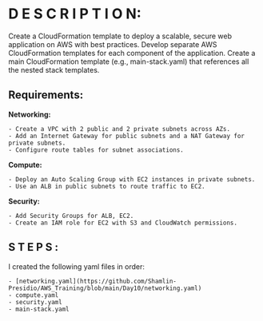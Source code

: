 # D E S C R I P T I O N:

Create a CloudFormation template to deploy a scalable, secure web application on AWS with best practices. 
Develop separate AWS CloudFormation templates for each component of the application. Create a main CloudFormation template (e.g., main-stack.yaml) that references all the nested stack templates.

## Requirements: 
**Networking:**

    - Create a VPC with 2 public and 2 private subnets across AZs.
    - Add an Internet Gateway for public subnets and a NAT Gateway for private subnets.
    - Configure route tables for subnet associations.
**Compute:**

    - Deploy an Auto Scaling Group with EC2 instances in private subnets.
    - Use an ALB in public subnets to route traffic to EC2.
**Security:**

    - Add Security Groups for ALB, EC2.
    - Create an IAM role for EC2 with S3 and CloudWatch permissions.

## S T E P S :

I created the following yaml files in order:

    - [networking.yaml](https://github.com/Shamlin-Presidio/AWS_Training/blob/main/Day10/networking.yaml)
    - compute.yaml
    - security.yaml
    - main-stack.yaml
